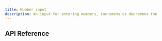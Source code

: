 ```yaml
---
title: Number input
description: An input for entering numbers, incremens or decremens the value using stepper buttons.
---
```


## API Reference
